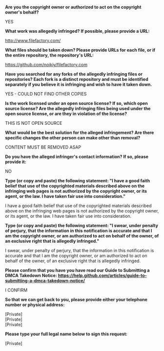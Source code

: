 __Are you the copyright owner or authorized to act on the copyright owner's behalf?__

YES

__What work was allegedly infringed? If possible, please provide a URL:__

http://www.filefactory.com/

__What files should be taken down? Please provide URLs for each file, or if the entire repository, the repository's URL:__

https://github.com/noikiy/filefactory.com

__Have you searched for any forks of the allegedly infringing files or repositories? Each fork is a distinct repository and must be identified separately if you believe it is infringing and wish to have it taken down.__

YES - COULD NOT FIND OTHER COPIES

__Is the work licensed under an open source license? If so, which open source license? Are the allegedly infringing files being used under the open source license, or are they in violation of the license?__

THIS IS NOT OPEN SOURCE

__What would be the best solution for the alleged infringement? Are there specific changes the other person can make other than removal?__

CONTENT MUST BE REMOVED ASAP

__Do you have the alleged infringer's contact information? If so, please provide it:__

NO

__Type (or copy and paste) the following statement: "I have a good faith belief that use of the copyrighted materials described above on the infringing web pages is not authorized by the copyright owner, or its agent, or the law. I have taken fair use into consideration."__

I have a good faith belief that use of the copyrighted materials described above on the infringing web pages is not authorized by the copyright owner, or its agent, or the law. I have taken fair use into consideration.

__Type (or copy and paste) the following statement: "I swear, under penalty of perjury, that the information in this notification is accurate and that I am the copyright owner, or am authorized to act on behalf of the owner, of an exclusive right that is allegedly infringed."__

I swear, under penalty of perjury, that the information in this notification is accurate and that I am the copyright owner, or am authorized to act on behalf of the owner, of an exclusive right that is allegedly infringed.

__Please confirm that you have you have read our Guide to Submitting a DMCA Takedown Notice: https://help.github.com/articles/guide-to-submitting-a-dmca-takedown-notice/__

I CONFIRM

__So that we can get back to you, please provide either your telephone number or physical address:__

[Private]  
[Private]  
[Private]

__Please type your full legal name below to sign this request:__

[Private]
